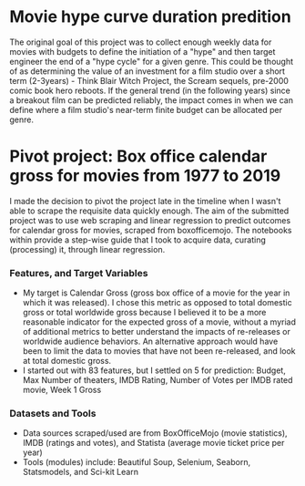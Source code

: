 # Movie hype curve duration predition
The original goal of this project was to collect enough weekly data for movies with budgets to define the initiation of a "hype" and then target engineer the end of a "hype cycle" for a given genre. This could be thought of as determining the value of an investment for a film studio over a short term (2-3years) - Think Blair Witch Project, the Scream sequels, pre-2000 comic book hero reboots. If the general trend (in the following years) since a breakout film can be predicted reliably, the impact comes in when we can define where a film studio's near-term finite budget can be allocated per genre.

# Pivot project: Box office calendar gross for movies from 1977 to 2019
I made the decision to pivot the project late in the timeline when I wasn't able to scrape the requisite data quickly enough. The aim of the submitted project was to use web scraping and linear regression to predict outcomes for calendar gross for movies, scraped from boxofficemojo. The notebooks within provide a step-wise guide that I took to acquire data, curating (processing) it, through linear regression.

### Features, and Target Variables
- My target is Calendar Gross (gross box office of a movie for the year in which it was released). I chose this metric as opposed to total domestic gross or total worldwide gross because I believed it to be a more reasonable indicator for the expected gross of a movie, without a myriad of additional metrics to better understand the impacts of re-releases or worldwide audience behaviors. An alternative approach would have been to limit the data to movies that have not been re-released, and look at total domestic gross.
- I started out with 83 features, but I settled on 5 for prediction: Budget, Max Number of theaters, IMDB Rating, Number of Votes per IMDB rated movie, Week 1 Gross

### Datasets and Tools
- Data sources scraped/used are from BoxOfficeMojo (movie statistics), IMDB (ratings and votes), and Statista (average movie ticket price per year)
- Tools (modules) include: Beautiful Soup, Selenium, Seaborn, Statsmodels, and Sci-kit Learn

